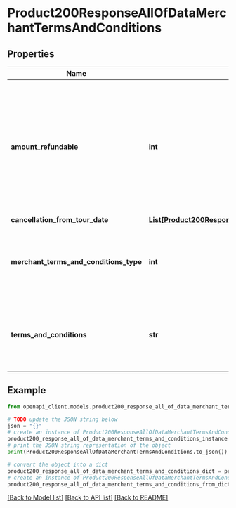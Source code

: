 # Product200ResponseAllOfDataMerchantTermsAndConditions


## Properties

Name | Type | Description | Notes
------------ | ------------- | ------------- | -------------
**amount_refundable** | **int** | Usually shows the total amount refundable if the cancellation is processed now. &#x60;null&#x60; in /product as no booking has been made. | [optional] 
**cancellation_from_tour_date** | [**List[Product200ResponseAllOfDataMerchantTermsAndConditionsCancellationFromTourDateInner]**](Product200ResponseAllOfDataMerchantTermsAndConditionsCancellationFromTourDateInner.md) |  | [optional] 
**merchant_terms_and_conditions_type** | **int** | **numeric identifier** for the merchant terms and conditions type for *this* product | [optional] 
**terms_and_conditions** | **str** | **natural-language description** of the terms and conditions for *this* product | [optional] 

## Example

```python
from openapi_client.models.product200_response_all_of_data_merchant_terms_and_conditions import Product200ResponseAllOfDataMerchantTermsAndConditions

# TODO update the JSON string below
json = "{}"
# create an instance of Product200ResponseAllOfDataMerchantTermsAndConditions from a JSON string
product200_response_all_of_data_merchant_terms_and_conditions_instance = Product200ResponseAllOfDataMerchantTermsAndConditions.from_json(json)
# print the JSON string representation of the object
print(Product200ResponseAllOfDataMerchantTermsAndConditions.to_json())

# convert the object into a dict
product200_response_all_of_data_merchant_terms_and_conditions_dict = product200_response_all_of_data_merchant_terms_and_conditions_instance.to_dict()
# create an instance of Product200ResponseAllOfDataMerchantTermsAndConditions from a dict
product200_response_all_of_data_merchant_terms_and_conditions_from_dict = Product200ResponseAllOfDataMerchantTermsAndConditions.from_dict(product200_response_all_of_data_merchant_terms_and_conditions_dict)
```
[[Back to Model list]](../README.md#documentation-for-models) [[Back to API list]](../README.md#documentation-for-api-endpoints) [[Back to README]](../README.md)


